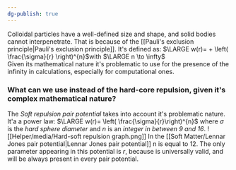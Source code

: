 ```yaml
---
dg-publish: true
---
```

Colloidal particles have a well-defined size and shape, and solid bodies cannot interpenetrate. That is because of the [[Pauli's exclusion principle|Pauli's exclusion principle]]. It's defined as:
$\LARGE w(r)= + \left( \frac{\sigma}{r}   \right)^{n}$with $\LARGE n \to \infty$   
Given its mathematical nature it's problematic to use for the presence of the infinity in calculations, especially for computational ones. 
### What can we use instead of the hard-core repulsion, given it's complex mathematical nature?
The *Soft repulsion pair potential* takes into account it's problematic nature. It'a a power law:
$\LARGE w(r)= \left( \frac{\sigma}{r}\right)^{n}$ 
where $\sigma$ is the *hard sphere diameter* and $n$ is an *integer in between 9 and 16*. 
![[Helper/media/Hard-soft repulsion graph.png]]
In the [[Soft Matter/Lennar Jones pair potential|Lennar Jones pair potential]] n is equal to 12.
The only parameter appearing in this potential is $r$, because is universally valid, and will be always present in every pair potential.
<!--ID: 1698399778476-->





